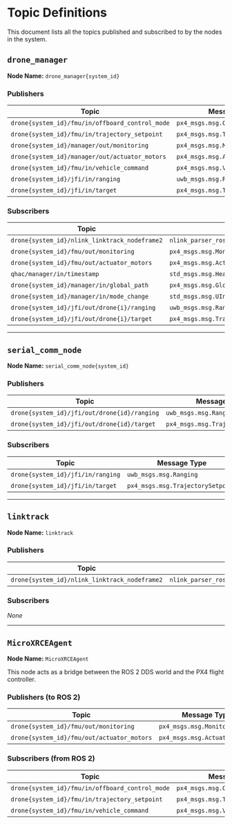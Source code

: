 # Topic Definitions

This document lists all the topics published and subscribed to by the nodes in the system.

## `drone_manager`

**Node Name:** `drone_manager{system_id}`

### Publishers

| Topic | Message Type | QoS Profile |
|---|---|---|
| `drone{system_id}/fmu/in/offboard_control_mode` | `px4_msgs.msg.OffboardControlMode` | 10 |
| `drone{system_id}/fmu/in/trajectory_setpoint` | `px4_msgs.msg.TrajectorySetpoint` | SensorData |
| `drone{system_id}/manager/out/monitoring` | `px4_msgs.msg.Monitoring` | SensorData |
| `drone{system_id}/manager/out/actuator_motors` | `px4_msgs.msg.ActuatorMotors` | SensorData |
| `drone{system_id}/fmu/in/vehicle_command` | `px4_msgs.msg.VehicleCommand` | 10 |
| `drone{system_id}/jfi/in/ranging` | `uwb_msgs.msg.Ranging` | SensorData |
| `drone{system_id}/jfi/in/target` | `px4_msgs.msg.TrajectorySetpoint` | SensorData |

### Subscribers

| Topic | Message Type | QoS Profile |
|---|---|---|
| `drone{system_id}/nlink_linktrack_nodeframe2` | `nlink_parser_ros2_interfaces.msg.LinktrackNodeframe2` | SensorData |
| `drone{system_id}/fmu/out/monitoring` | `px4_msgs.msg.Monitoring` | SensorData |
| `drone{system_id}/fmu/out/actuator_motors` | `px4_msgs.msg.ActuatorMotors` | SensorData |
| `qhac/manager/in/timestamp` | `std_msgs.msg.Header` | 10 |
| `drone{system_id}/manager/in/global_path` | `px4_msgs.msg.GlobalPath` | 10 |
| `drone{system_id}/manager/in/mode_change` | `std_msgs.msg.UInt8` | SensorData |
| `drone{system_id}/jfi/out/drone{i}/ranging` | `uwb_msgs.msg.Ranging` | SensorData |
| `drone{system_id}/jfi/out/drone{i}/target` | `px4_msgs.msg.TrajectorySetpoint` | SensorData |

---

## `serial_comm_node`

**Node Name:** `serial_comm_node{system_id}`

### Publishers

| Topic | Message Type | QoS Profile |
|---|---|---|
| `drone{system_id}/jfi/out/drone{id}/ranging` | `uwb_msgs.msg.Ranging` | SensorData |
| `drone{system_id}/jfi/out/drone{id}/target` | `px4_msgs.msg.TrajectorySetpoint` | SensorData |

### Subscribers

| Topic | Message Type | QoS Profile |
|---|---|---|
| `drone{system_id}/jfi/in/ranging` | `uwb_msgs.msg.Ranging` | SensorData |
| `drone{system_id}/jfi/in/target` | `px4_msgs.msg.TrajectorySetpoint` | SensorData |

---

## `linktrack`

**Node Name:** `linktrack`

### Publishers

| Topic | Message Type | QoS Profile |
|---|---|---|
| `drone{system_id}/nlink_linktrack_nodeframe2` | `nlink_parser_ros2_interfaces.msg.LinktrackNodeframe2` | SensorData |

### Subscribers

*None*

---

## `MicroXRCEAgent`

**Node Name:** `MicroXRCEAgent`

This node acts as a bridge between the ROS 2 DDS world and the PX4 flight controller.

### Publishers (to ROS 2)

| Topic | Message Type | QoS Profile |
|---|---|---|
| `drone{system_id}/fmu/out/monitoring` | `px4_msgs.msg.Monitoring` | SensorData |
| `drone{system_id}/fmu/out/actuator_motors` | `px4_msgs.msg.ActuatorMotors` | SensorData |

### Subscribers (from ROS 2)

| Topic | Message Type | QoS Profile |
|---|---|---|
| `drone{system_id}/fmu/in/offboard_control_mode` | `px4_msgs.msg.OffboardControlMode` | 10 |
| `drone{system_id}/fmu/in/trajectory_setpoint` | `px4_msgs.msg.TrajectorySetpoint` | SensorData |
| `drone{system_id}/fmu/in/vehicle_command` | `px4_msgs.msg.VehicleCommand` | 10 |
